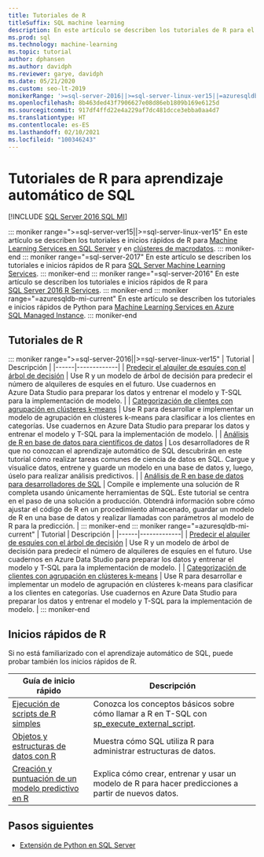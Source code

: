 ```yaml
---
title: Tutoriales de R
titleSuffix: SQL machine learning
description: En este artículo se describen los tutoriales de R para el aprendizaje automático de SQL. Obtenga información sobre cómo ejecutar scripts y crear modelos de aprendizaje automático.
ms.prod: sql
ms.technology: machine-learning
ms.topic: tutorial
author: dphansen
ms.author: davidph
ms.reviewer: garye, davidph
ms.date: 05/21/2020
ms.custom: seo-lt-2019
monikerRange: '>=sql-server-2016||>=sql-server-linux-ver15||=azuresqldb-mi-current'
ms.openlocfilehash: 8b463ded43f7906627e08d86eb1809b169e6125d
ms.sourcegitcommit: 917df4ffd22e4a229af7dc481dcce3ebba0aa4d7
ms.translationtype: HT
ms.contentlocale: es-ES
ms.lasthandoff: 02/10/2021
ms.locfileid: "100346243"
---
```

# <a name="r-tutorials-for-sql-machine-learning"></a>Tutoriales de R para aprendizaje automático de SQL
[!INCLUDE [SQL Server 2016 SQL MI](../../includes/applies-to-version/sqlserver2016-asdbmi.md)]

::: moniker range=">=sql-server-ver15||>=sql-server-linux-ver15"
En este artículo se describen los tutoriales e inicios rápidos de R para [Machine Learning Services en SQL Server](../sql-server-machine-learning-services.md) y en [clústeres de macrodatos](../../big-data-cluster/machine-learning-services.md).
::: moniker-end
::: moniker range="=sql-server-2017"
En este artículo se describen los tutoriales e inicios rápidos de R para [SQL Server Machine Learning Services](../sql-server-machine-learning-services.md).
::: moniker-end
::: moniker range="=sql-server-2016"
En este artículo se describen los tutoriales e inicios rápidos de R para [SQL Server 2016 R Services](../r/sql-server-r-services.md).
::: moniker-end
::: moniker range="=azuresqldb-mi-current"
En este artículo se describen los tutoriales e inicios rápidos de Python para [Machine Learning Services en Azure SQL Managed Instance](/azure/azure-sql/managed-instance/machine-learning-services-overview).
::: moniker-end

<a name="bkmk_sqltutorials"></a>

## <a name="r-tutorials"></a>Tutoriales de R

::: moniker range=">=sql-server-2016||>=sql-server-linux-ver15"
| Tutorial | Descripción |
|------|-------------|
| [Predecir el alquiler de esquíes con el árbol de decisión](r-predictive-model-introduction.md) | Use R y un modelo de árbol de decisión para predecir el número de alquileres de esquíes en el futuro. Use cuadernos en Azure Data Studio para preparar los datos y entrenar el modelo y T-SQL para la implementación de modelo. |
| [Categorización de clientes con agrupación en clústeres k-means](r-clustering-model-introduction.md) | Use R para desarrollar e implementar un modelo de agrupación en clústeres k-means para clasificar a los clientes en categorías. Use cuadernos en Azure Data Studio para preparar los datos y entrenar el modelo y T-SQL para la implementación de modelo. |
| [Análisis de R en base de datos para científicos de datos](../tutorials/walkthrough-data-science-end-to-end-walkthrough.md) | Los desarrolladores de R que no conozcan el aprendizaje automático de SQL descubrirán en este tutorial cómo realizar tareas comunes de ciencia de datos en SQL. Cargue y visualice datos, entrene y guarde un modelo en una base de datos y, luego, úselo para realizar análisis predictivos. |
| [Análisis de R en base de datos para desarrolladores de SQL](../tutorials/r-taxi-classification-introduction.md) | Compile e implemente una solución de R completa usando únicamente herramientas de SQL. Este tutorial se centra en el paso de una solución a producción. Obtendrá información sobre cómo ajustar el código de R en un procedimiento almacenado, guardar un modelo de R en una base de datos y realizar llamadas con parámetros al modelo de R para la predicción. |
::: moniker-end
::: moniker range="=azuresqldb-mi-current"
| Tutorial | Descripción |
|------|-------------|
| [Predecir el alquiler de esquíes con el árbol de decisión](r-predictive-model-introduction.md) | Use R y un modelo de árbol de decisión para predecir el número de alquileres de esquíes en el futuro. Use cuadernos en Azure Data Studio para preparar los datos y entrenar el modelo y T-SQL para la implementación de modelo. |
| [Categorización de clientes con agrupación en clústeres k-means](r-clustering-model-introduction.md) | Use R para desarrollar e implementar un modelo de agrupación en clústeres k-means para clasificar a los clientes en categorías. Use cuadernos en Azure Data Studio para preparar los datos y entrenar el modelo y T-SQL para la implementación de modelo. |
::: moniker-end

## <a name="r-quickstarts"></a>Inicios rápidos de R

Si no está familiarizado con el aprendizaje automático de SQL, puede probar también los inicios rápidos de R.

| Guía de inicio rápido | Descripción |
|-|-|
| [Ejecución de scripts de R simples](quickstart-r-create-script.md) | Conozca los conceptos básicos sobre cómo llamar a R en T-SQL con [sp_execute_external_script](../../relational-databases/system-stored-procedures/sp-execute-external-script-transact-sql.md). |
| [Objetos y estructuras de datos con R](quickstart-r-data-types-and-objects.md) | Muestra cómo SQL utiliza R para administrar estructuras de datos. |
| [Creación y puntuación de un modelo predictivo en R](quickstart-r-data-types-and-objects.md) | Explica cómo crear, entrenar y usar un modelo de R para hacer predicciones a partir de nuevos datos. |

## <a name="next-steps"></a>Pasos siguientes

+ [Extensión de Python en SQL Server](../concepts/extension-r.md)
